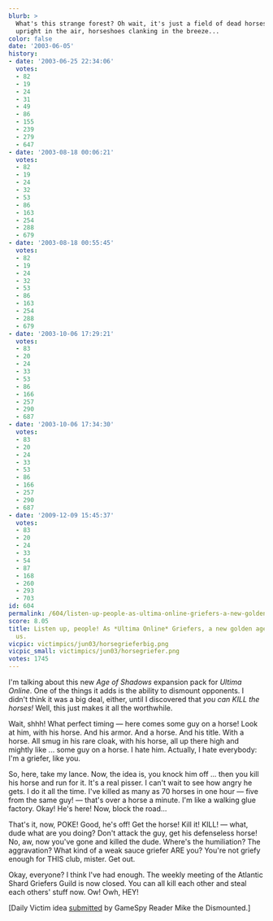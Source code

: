 ```yaml
---
blurb: >
  What's this strange forest? Oh wait, it's just a field of dead horses, their legs
  upright in the air, horseshoes clanking in the breeze...
color: false
date: '2003-06-05'
history:
- date: '2003-06-25 22:34:06'
  votes:
  - 82
  - 19
  - 24
  - 31
  - 49
  - 86
  - 155
  - 239
  - 279
  - 647
- date: '2003-08-18 00:06:21'
  votes:
  - 82
  - 19
  - 24
  - 32
  - 53
  - 86
  - 163
  - 254
  - 288
  - 679
- date: '2003-08-18 00:55:45'
  votes:
  - 82
  - 19
  - 24
  - 32
  - 53
  - 86
  - 163
  - 254
  - 288
  - 679
- date: '2003-10-06 17:29:21'
  votes:
  - 83
  - 20
  - 24
  - 33
  - 53
  - 86
  - 166
  - 257
  - 290
  - 687
- date: '2003-10-06 17:34:30'
  votes:
  - 83
  - 20
  - 24
  - 33
  - 53
  - 86
  - 166
  - 257
  - 290
  - 687
- date: '2009-12-09 15:45:37'
  votes:
  - 83
  - 20
  - 24
  - 33
  - 54
  - 87
  - 168
  - 260
  - 293
  - 703
id: 604
permalink: /604/listen-up-people-as-ultima-online-griefers-a-new-golden-age-is-now-upon-us/
score: 8.05
title: Listen up, people! As *Ultima Online* Griefers, a new golden age is now upon
  us.
vicpic: victimpics/jun03/horsegrieferbig.png
vicpic_small: victimpics/jun03/horsegriefer.png
votes: 1745
---
```


I'm talking about this new *Age of Shadows* expansion pack for *Ultima
Online*. One of the things it adds is the ability to dismount opponents.
I didn't think it was a big deal, either, until I discovered that *you
can KILL the horses!* Well, this just makes it all the worthwhile.

Wait, shhh! What perfect timing — here comes some guy on a horse! Look
at him, with his horse. And his armor. And a horse. And his title. With
a horse. All smug in his rare cloak, with his horse, all up there high
and mightly like ... some guy on a horse. I hate him. Actually, I hate
everybody: I'm a griefer, like you.

So, here, take my lance. Now, the idea is, you knock him off ... then
you kill his horse and run for it. It's a real pisser. I can't wait to
see how angry he gets. I do it all the time. I've killed as many as 70
horses in one hour — five from the same guy! — that's over a horse a
minute. I'm like a walking glue factory. Okay! He's here! Now, block the
road...

That's it, now, POKE! Good, he's off! Get the horse! Kill it! KILL! —
what, dude what are you doing? Don't attack the guy, get his defenseless
horse! No, aw, now you've gone and killed the dude. Where's the
humiliation? The aggravation? What kind of a weak sauce griefer ARE you?
You're not griefy enough for THIS club, mister. Get out.

Okay, everyone? I think I've had enough. The weekly meeting of the
Atlantic Shard Griefers Guild is now closed. You can all kill each other
and steal each others' stuff now. Ow! Owh, HEY!

\[Daily Victim idea
[submitted](https://web.archive.org/web/20030605000000/http://feedback.gamespy.com/)
by GameSpy Reader Mike the Dismounted.\]